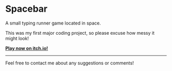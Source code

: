 # Spacebar

A small typing runner game located in space.

This was my first major coding project, so please excuse how messy it might look!

**[Play now on itch.io!](https://cnnmon.itch.io/spacebar)**

---

Feel free to contact me about any suggestions or comments!
